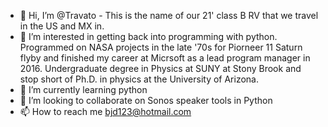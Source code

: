 - 👋 Hi, I’m @Travato - This is the name of our 21' class B RV that we travel in the US and MX in.
- 👀 I’m interested in getting back into programming with python.  Programmed on NASA projects in the late '70s for Piorneer 11 Saturn flyby and finished my career at Micrsoft as a lead program manager in 2016.  Undergraduate degree in Physics at SUNY at Stony Brook and stop short of Ph.D. in physics at the University of Arizona.
- 🌱 I’m currently learning python
- 💞️ I’m looking to collaborate on Sonos speaker tools in Python
- 📫 How to reach me bjd123@hotmail.com

<!---
Travato/Travato is a ✨ special ✨ repository because its `README.md` (this file) appears on your GitHub profile.
You can click the Preview link to take a look at your changes.
--->
